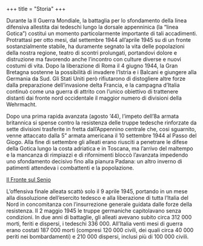 +++
title = "Storia"
+++

Durante la II Guerra Mondiale, la battaglia per lo sfondamento della linea difensiva allestita dai tedeschi lungo la dorsale appenninica (la “linea Gotica”) costituì un momento particolarmente importante di tali accadimenti. Protrattasi per otto mesi, dal settembre 1944 all’aprile 1945 su di un fronte sostanzialmente stabile, ha duramente segnato la vita delle popolazioni della nostra regione, teatro di scontri prolungati, portandovi dolore e distruzione ma favorendo anche l’incontro con culture diverse e nuovi costumi di vita. Dopo la liberazione di Roma il 4 giugno 1944, la Gran Bretagna sostenne la possibilità di invadere l’Istria e i Balcani e giungere alla Germania da Sud. Gli Stati Uniti però rifiutarono di distogliere altre forze dalla preparazione dell’invasione delta Francia, e la campagna d’Italia continuò come una guerra di attrito con l’unico obiettivo di trattenere distanti dai fronte nord occidentale il maggior numero di divisioni della Wehrmacht.

Dopo una prima rapida avanzata (agosto ’44), l’impeto dell’8a armata britannica si spense contro la resistenza delle truppe tedesche rinforzate da sette divisioni trasferite in fretta dall’Appennino centrale che, cosi sguarnito, venne attaccato dalla 5” armata americana il 10 settembre 1944 al Passo del Giogo. Alla fine di settembre gli alleati erano riusciti a penetrare le difese della Gotica lungo la costa adriatica e in Toscana, ma l’arrivo del maltempo e la mancanza di rimpiazzi e di rifornimenti bloccò l’avanzata impedendo uno sfondamento decisivo fino alla pianura Padana: un altro inverno di patimenti attendeva i combattenti e la popolazione.

[Il Fronte sul Senio](./senio/)

L’offensiva finale alleata scattò solo il 9 aprile 1945, portando in un mese alla dissoluzione dell’esercito tedesco e alla liberazione di tutta l’Italia del Nord in concomitanza con l’insurrezione generale guidata dalle forze della resistenza. II 2 maggio 1945 le truppe germaniche capitolavano senza condizioni. In due anni di battaglie, gli alleati avevano subito circa 312 000 morti, feriti e dispersi, i tedeschi 336 000. All’Italia venti mesi di guerra erano costati 187 000 morti (compresi 120 000 civili, dei quali circa 40 000 periti nei bombardamenti) e 210 000 dispersi, inclusi più di 100 000 civili.